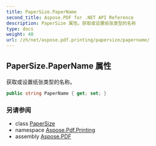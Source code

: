 ```yaml
---
title: PaperSize.PaperName
second_title: Aspose.PDF for .NET API Reference
description: PaperSize 属性。获取或设置纸张类型的名称
type: docs
weight: 40
url: /zh/net/aspose.pdf.printing/papersize/papername/
---
```

## PaperSize.PaperName 属性

获取或设置纸张类型的名称。

```csharp
public string PaperName { get; set; }
```

### 另请参阅

* class [PaperSize](../)
* namespace [Aspose.Pdf.Printing](../../../aspose.pdf.printing/)
* assembly [Aspose.PDF](../../../)